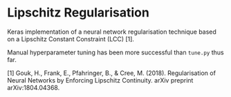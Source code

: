 Lipschitz Regularisation
========================

Keras implementation of a neural network regularisation technique based on a Lipschitz Constant Constraint (LCC) [1].

Manual hyperparameter tuning has been more successful than `tune.py` thus far.

[1] Gouk, H., Frank, E., Pfahringer, B., & Cree, M. (2018). Regularisation of Neural Networks by Enforcing Lipschitz Continuity. arXiv preprint arXiv:1804.04368.
